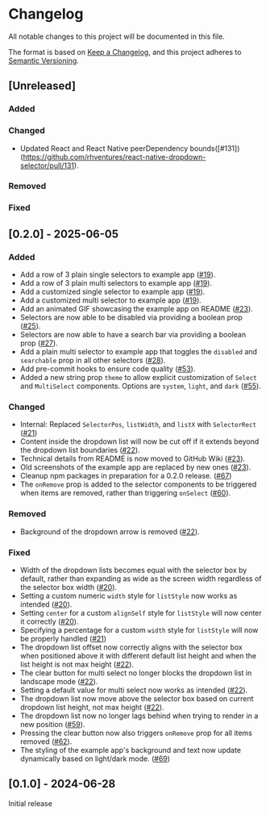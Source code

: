 # Changelog

All notable changes to this project will be documented in this file.

The format is based on [Keep a Changelog](https://keepachangelog.com/en/1.1.0/),
and this project adheres to [Semantic Versioning](https://semver.org/spec/v2.0.0.html).

## [Unreleased]

### Added


### Changed

- Updated React and React Native peerDependency bounds([#131])(https://github.com/rhventures/react-native-dropdown-selector/pull/131).

### Removed


### Fixed


## [0.2.0] - 2025-06-05

### Added

- Add a row of 3 plain single selectors to example app ([#19](https://github.com/rhventures/react-native-dropdown-selector/pull/19)).
- Add a row of 3 plain multi selectors to example app ([#19](https://github.com/rhventures/react-native-dropdown-selector/pull/19)).
- Add a customized single selector to example app ([#19](https://github.com/rhventures/react-native-dropdown-selector/pull/19)).
- Add a customized multi selector to example app ([#19](https://github.com/rhventures/react-native-dropdown-selector/pull/19)).
- Add an animated GIF showcasing the example app on README ([#23](https://github.com/rhventures/react-native-dropdown-selector/pull/23)).
- Selectors are now able to be disabled via providing a boolean prop ([#25](https://github.com/rhventures/react-native-dropdown-selector/pull/25)).
- Selectors are now able to have a search bar via providing a boolean prop ([#27](https://github.com/rhventures/react-native-dropdown-selector/pull/27)).
- Add a plain multi selector to example app that toggles the `disabled` and `searchable` prop in all other selectors ([#28](https://github.com/rhventures/react-native-dropdown-selector/pull/28)).
- Add pre-commit hooks to ensure code quality ([#53](https://github.com/rhventures/react-native-dropdown-selector/pull/53)).
- Added a new string prop `theme` to allow explicit customization of `Select` and `MultiSelect` components. Options are `system`, `light`, and `dark` ([#55](https://github.com/rhventures/react-native-dropdown-selector/pull/55)).

### Changed

- Internal: Replaced `SelectorPos`, `listWidth`, and `listX` with `SelectorRect` ([#21](https://github.com/rhventures/react-native-dropdown-selector/pull/21))
- Content inside the dropdown list will now be cut off if it extends beyond the dropdown list boundaries ([#22](https://github.com/rhventures/react-native-dropdown-selector/pull/22)).
- Technical details from README is now moved to GitHub Wiki ([#23](https://github.com/rhventures/react-native-dropdown-selector/pull/23)).
- Old screenshots of the example app are replaced by new ones ([#23](https://github.com/rhventures/react-native-dropdown-selector/pull/23)).
- Cleanup npm packages in preparation for a 0.2.0 release. ([#67](https://github.com/rhventures/react-native-dropdown-selector/pull/67))
- The `onRemove` prop is added to the selector components to be triggered when items are removed, rather than triggering `onSelect` ([#60](https://github.com/rhventures/react-native-dropdown-selector/pull/60)).

### Removed

- Background of the dropdown arrow is removed ([#22](https://github.com/rhventures/react-native-dropdown-selector/pull/22)).

### Fixed

- Width of the dropdown lists becomes equal with the selector box by default, rather than expanding as wide as the screen width regardless of the selector box width ([#20](https://github.com/rhventures/react-native-dropdown-selector/pull/20)).
- Setting a custom numeric `width` style for `listStyle` now works as intended ([#20](https://github.com/rhventures/react-native-dropdown-selector/pull/20)).
- Setting `center` for a custom `alignSelf` style for `listStyle` will now center it correctly ([#20](https://github.com/rhventures/react-native-dropdown-selector/pull/20)).
- Specifying a percentage for a custom `width` style for `listStyle` will now be properly handled ([#21](https://github.com/rhventures/react-native-dropdown-selector/pull/21))
- The dropdown list offset now correctly aligns with the selector box when positioned above it with different default list height and when the list height is not max height ([#22](https://github.com/rhventures/react-native-dropdown-selector/pull/22)).
- The clear button for multi select no longer blocks the dropdown list in landscape mode ([#22](https://github.com/rhventures/react-native-dropdown-selector/pull/22)).
- Setting a default value for multi select now works as intended ([#22](https://github.com/rhventures/react-native-dropdown-selector/pull/22)).
- The dropdown list now move above the selector box based on current dropdown list height, not max height ([#22](https://github.com/rhventures/react-native-dropdown-selector/pull/22)).
- The dropdown list now no longer lags behind when trying to render in a new position ([#59](https://github.com/rhventures/react-native-dropdown-selector/pull/59)).
- Pressing the clear button now also triggers `onRemove` prop for all items removed ([#62](https://github.com/rhventures/react-native-dropdown-selector/pull/62)).
- The styling of the example app's background and text now update dynamically based on light/dark mode. ([#69](https://github.com/rhventures/react-native-dropdown-selector/pull/69))

## [0.1.0] - 2024-06-28

Initial release
